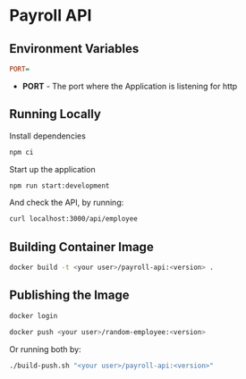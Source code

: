 # Payroll API

## Environment Variables

```ini
PORT=
```

* **PORT** - The port where the Application is listening for http

## Running Locally

Install dependencies

```bash
npm ci
```
Start up the application

```bash
npm run start:development
```

And check the API, by running:

```bash
curl localhost:3000/api/employee
```

## Building Container Image

```bash
docker build -t <your user>/payroll-api:<version> .
```

## Publishing the Image

```bash
docker login
```

```bash
docker push <your user>/random-employee:<version>
```

Or running both by:

```bash
./build-push.sh "<your user>/payroll-api:<version>"
```
